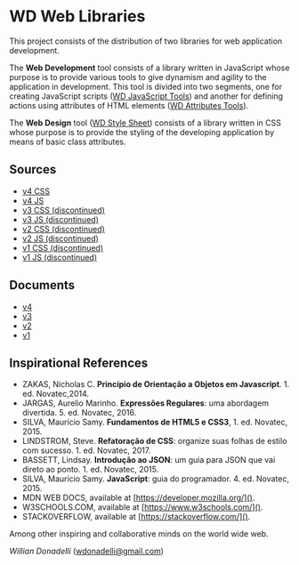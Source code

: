 # WD Web Libraries

This project consists of the distribution of two libraries for web application development.

The **Web Development** tool consists of a library written in JavaScript whose purpose is to provide various tools to give dynamism and agility to the application in development. This tool is divided into two segments, one for creating JavaScript scripts ([WD JavaScript Tools](https://github.com/wdonadelli/wd/wiki/WD-JavaScript-Tools)) and another for defining actions using attributes of HTML elements ([WD Attributes Tools](https://github.com/wdonadelli/wd/wiki/WD-Attributes-Tools)).

The **Web Design** tool ([WD Style Sheet](https://github.com/wdonadelli/wd/wiki/WD-Style-Sheet)) consists of a library written in CSS whose purpose is to provide the styling of the developing application by means of basic class attributes.

## Sources

- [v4 CSS](https://wdonadelli.github.io/wd/source/wd-4.0.0.css)
- [v4 JS](https://wdonadelli.github.io/wd/source/wd-4.0.0.js)
- [v3 CSS (discontinued)](https://wdonadelli.github.io/wd/source/wd-3.2.0.css)
- [v3 JS (discontinued)](https://wdonadelli.github.io/wd/source/wd-3.2.0.js)
- [v2 CSS (discontinued)](https://wdonadelli.github.io/wd/source/wd-2.0.4.css)
- [v2 JS (discontinued)](https://wdonadelli.github.io/wd/source/wd-2.1.4.js)
- [v1 CSS (discontinued)](https://wdonadelli.github.io/wd/source/wd-1.3.2.css)
- [v1 JS (discontinued)](https://wdonadelli.github.io/wd/source/wd-1.3.2.js)

## Documents

- [v4](https://github.com/wdonadelli/wd/wiki)
- [v3](https://wdonadelli.github.io/wd/docs/v3/)
- [v2](https://wdonadelli.github.io/wd/docs/v2/)
- [v1](https://wdonadelli.github.io/wd/docs/v1/)

## Inspirational References

- ZAKAS, Nicholas C. **Princípio de Orientação a Objetos em Javascript**. 1. ed. Novatec,2014.
- JARGAS, Aurelio Marinho. **Expressões Regulares**: uma abordagem divertida. 5. ed. Novatec, 2016.
- SILVA, Maurício Samy. **Fundamentos de HTML5 e CSS3**, 1. ed. Novatec, 2015.
- LINDSTROM, Steve. **Refatoração de CSS**: organize suas folhas de estilo com sucesso. 1. ed. Novatec, 2017.
- BASSETT, Lindsay. **Introdução ao JSON**: um guia para JSON que vai direto ao ponto. 1. ed. Novatec, 2015.
- SILVA, Maurício Samy. **JavaScript**: guia do programador. 4. ed. Novatec, 2015.
- MDN WEB DOCS, available at [https://developer.mozilla.org/]().
- W3SCHOOLS.COM, available at [https://www.w3schools.com/]().
- STACKOVERFLOW, available at [https://stackoverflow.com/]().

Among other inspiring and collaborative minds on the world wide web.

_Willian Donadelli_ (<wdonadelli@gmail.com>)

